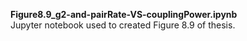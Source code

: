 **Figure8.9_g2-and-pairRate-VS-couplingPower.ipynb**  
Jupyter notebook used to created Figure 8.9 of thesis.
